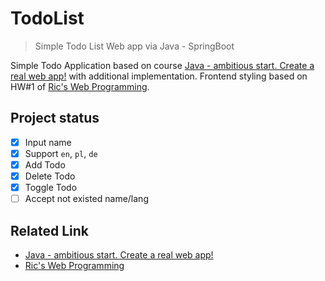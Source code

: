 # TodoList
> Simple Todo List Web app via Java - SpringBoot

Simple Todo Application based on course [Java - ambitious start. Create a real web app!](https://www.udemy.com/course/java-ambitious-start/) with additional implementation.
Frontend styling based on HW#1 of [Ric's Web Programming](https://ric2k1.github.io/).

## Project status
- [x] Input name
- [x] Support `en`, `pl`, `de`
- [x] Add Todo
- [x] Delete Todo
- [x] Toggle Todo
- [ ] Accept not existed name/lang

## Related Link
- [Java - ambitious start. Create a real web app!](https://www.udemy.com/course/java-ambitious-start/)
- [Ric's Web Programming](https://ric2k1.github.io/)